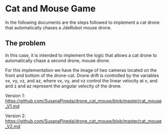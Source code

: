 # Cat and Mouse Game
In the following documents are the steps followed to implement a cat drone that automatically chases a JdeRobot mouse drone.

## The problem
In this case, it is intended to implement the logic that allows a cat drone to automatically chase a second drone, mouse drone.

For this implementation we have the image of two cameras located on the front and bottom of the drone-cat. Drone drift is controlled by the variables vx, vy, vz, and az, where vx, vy, and vz control the linear velocity at x, and and z and az represent the angular velocity of the drone.

Version 1: https://github.com/SusanaPineda/drone_cat_mouse/blob/master/cat_mouse_V1.md

Version 2: https://github.com/SusanaPineda/drone_cat_mouse/blob/master/cat_mouse_V2.md
